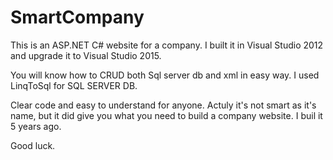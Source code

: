 # SmartCompany
This is an ASP.NET C# website for a company. 
I built it in Visual Studio 2012 and upgrade it to Visual Studio 2015. 

You will know how to CRUD both Sql server db and xml in easy way.
I used LinqToSql for SQL SERVER DB.

Clear code and easy to understand for anyone.
Actuly it's not smart as it's name, but it did give you what you need to build a company website. I buil it 5 years ago.

Good luck.
